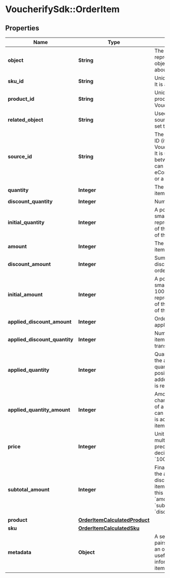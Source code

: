 # VoucherifySdk::OrderItem

## Properties

| Name | Type | Description | Notes |
| ---- | ---- | ----------- | ----- |
| **object** | **String** | The type of the object represented by JSON. This object stores information about the &#x60;order_item&#x60;. | [optional][default to &#39;order_item&#39;] |
| **sku_id** | **String** | Unique identifier of the SKU. It is assigned by Voucherify. | [optional] |
| **product_id** | **String** | Unique identifier of the product. It is assigned by Voucherify. | [optional] |
| **related_object** | **String** | Used along with the source_id property, can be set to either sku or product. | [optional] |
| **source_id** | **String** | The merchant&#39;s product/SKU ID (if it is different from the Voucherify product/SKU ID). It is useful in the integration between multiple systems. It can be an ID from an eCommerce site, a database, or a third-party service. | [optional] |
| **quantity** | **Integer** | The quantity of the particular item in the cart. | [optional] |
| **discount_quantity** | **Integer** | Number of dicounted items. | [optional] |
| **initial_quantity** | **Integer** | A positive integer in the smallest unit quantity representing the total amount of the order; this is the sum of the order items&#39; quantity. | [optional] |
| **amount** | **Integer** | The total amount of the order item (price * quantity). | [optional] |
| **discount_amount** | **Integer** |  Sum of all order-item-level discounts applied to the order. | [optional] |
| **initial_amount** | **Integer** | A positive integer in the smallest currency unit (e.g. 100 cents for $1.00) representing the total amount of the order. This is the sum of the order items&#39; amounts. | [optional] |
| **applied_discount_amount** | **Integer** | Order-level discount amount applied in the transaction. | [optional] |
| **applied_discount_quantity** | **Integer** | Number of the discounted items applied in the transaction. | [optional] |
| **applied_quantity** | **Integer** | Quantity of items changed by the application of a new quantity items. It can be positive when an item is added or negative if an item is replaced. | [optional] |
| **applied_quantity_amount** | **Integer** | Amount for the items changed by the application of a new quantity items. It can be positive when an item is added or negative if an item is replaced. | [optional] |
| **price** | **Integer** | Unit price of an item. Value is multiplied by 100 to precisely represent 2 decimal places. For example &#x60;10000 cents&#x60; for &#x60;$100.00&#x60;. | [optional] |
| **subtotal_amount** | **Integer** | Final order item amount after the applied item-level discount.  If there are no item-level discounts applied, this item is equal to the &#x60;amount&#x60;.    &#x60;subtotal_amount&#x60;&#x3D;&#x60;amount&#x60;-&#x60;discount_amount&#x60; | [optional] |
| **product** | [**OrderItemCalculatedProduct**](OrderItemCalculatedProduct.md) |  | [optional] |
| **sku** | [**OrderItemCalculatedSku**](OrderItemCalculatedSku.md) |  | [optional] |
| **metadata** | **Object** | A set of custom key/value pairs that you can attach to an order item. It can be useful for storing additional information about the order item in a structured format. | [optional] |

